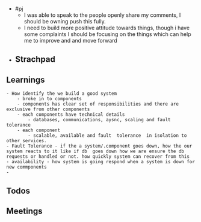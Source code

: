 - #pj
	- I was able to speak to the people openly share my comments, I should be owning push this fully.
	- I need to build more positive attitude towards things, though i have some complaints I should be focusing on the things which can help me to improve and and move forward
- ## Strachpad
## Learnings
	- How identify the we build a good system
		- broke in to components
		- components has clear set of responsibilities and there are exclusive from other components
		- each components have technical details
			- databases, communications, aysnc, scaling and fault tolerance
		- each component
			- scalable, available and fault  tolerance  in isolation to other services.
	- Fault Tolerance - if the a system/.component goes down, how the our system reacts to it like if db  goes down how we are ensure the db requests or handled or not. how quickly system can recover from this
	- availability - how system is going respond when a system is down for new commponents
	-
## Todos
## Meetings